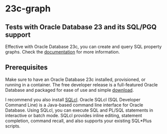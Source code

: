 # 23c-graph

## Tests with Oracle Database 23 and its SQL/PGQ support

Effective with Oracle Database 23c, you can create and query SQL property graphs.
Check the [documentation](https://docs.oracle.com/en/database/oracle/property-graph/23.3/spgdg/sql-property-graphs.html) for more information.

## Prerequisites

Make sure to have an Oracle Database 23c installed, provisioned, or running in a container. The free developer release is a full-featured Oracle Database and packaged for ease of use and simple [download](https://www.oracle.com/uk/database/free/get-started/).

I recommend you also install [SQLcl](https://www.oracle.com/database/sqldeveloper/technologies/sqlcl/download/). Oracle SQLcl (SQL Developer Command Line) is a Java-based command line interface for Oracle Database. Using SQLcl, you can execute SQL and PL/SQL statements in interactive or batch mode. SQLcl provides inline editing, statement completion, command recall, and also supports your existing SQL*Plus scripts.
